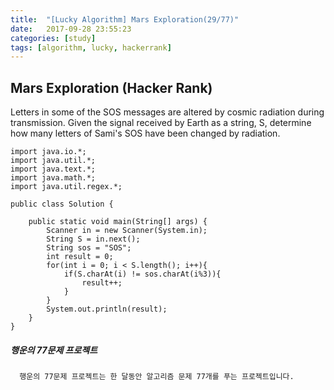 ```yaml
---
title:  "[Lucky Algorithm] Mars Exploration(29/77)"
date:   2017-09-28 23:55:23
categories: [study]
tags: [algorithm, lucky, hackerrank]
---
```

## Mars Exploration (Hacker Rank)
Letters in some of the SOS messages are altered by cosmic radiation during transmission. Given the signal received by Earth as a string, S, determine how many letters of Sami's SOS have been changed by radiation.

```
import java.io.*;
import java.util.*;
import java.text.*;
import java.math.*;
import java.util.regex.*;

public class Solution {

    public static void main(String[] args) {
        Scanner in = new Scanner(System.in);
        String S = in.next();
        String sos = "SOS";
        int result = 0;
        for(int i = 0; i < S.length(); i++){
            if(S.charAt(i) != sos.charAt(i%3)){
                result++;
            }
        }
        System.out.println(result);
    }
}
```

##### 행운의 77문제 프로젝트
```
  행운의 77문제 프로젝트는 한 달동안 알고리즘 문제 77개를 푸는 프로젝트입니다.
```
